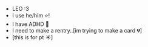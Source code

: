 - LEO :3
- I use he/him ⭐!
- I have ADHD 🌙
- I need to make a rentry..[im trying to make a card 💔]
- [this is for pt ☀️]

<!---
transmasctoya/transmasctoya is a ✨ special ✨ repository because its `README.md` (this file) appears on your GitHub profile.
You can click the Preview link to take a look at your changes.
--->
